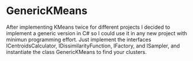 # GenericKMeans
After implementing KMeans twice for different projects I decided to implement a generic version in C# so I could use it in any new project with minimun programming effort. Just implement the interfaces ICentroidsCalculator, IDissimilarityFunction, IFactory, and ISampler, and instantiate the class GenericKMeans to find your clusters.
